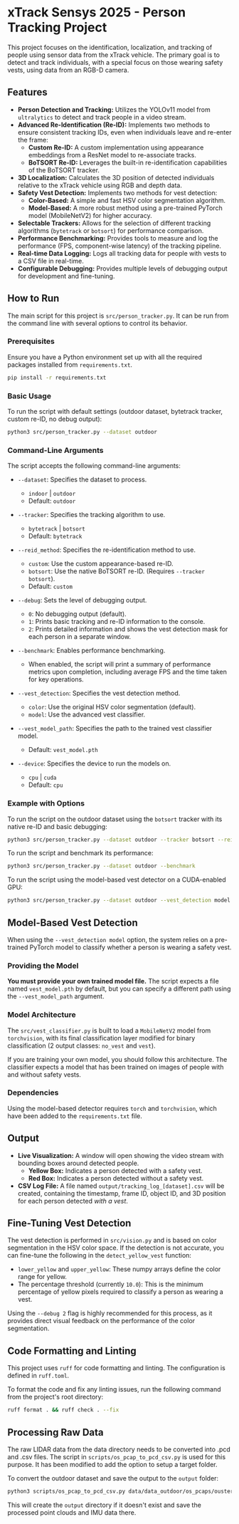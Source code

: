 # xTrack Sensys 2025 - Person Tracking Project

This project focuses on the identification, localization, and tracking of people using sensor data from the xTrack vehicle. The primary goal is to detect and track individuals, with a special focus on those wearing safety vests, using data from an RGB-D camera.

## Features

- **Person Detection and Tracking:** Utilizes the YOLOv11 model from `ultralytics` to detect and track people in a video stream.
- **Advanced Re-Identification (Re-ID):** Implements two methods to ensure consistent tracking IDs, even when individuals leave and re-enter the frame:
  - **Custom Re-ID:** A custom implementation using appearance embeddings from a ResNet model to re-associate tracks.
  - **BoTSORT Re-ID:** Leverages the built-in re-identification capabilities of the BoTSORT tracker.
- **3D Localization:** Calculates the 3D position of detected individuals relative to the xTrack vehicle using RGB and depth data.
- **Safety Vest Detection:** Implements two methods for vest detection:
  - **Color-Based:** A simple and fast HSV color segmentation algorithm.
  - **Model-Based:** A more robust method using a pre-trained PyTorch model (MobileNetV2) for higher accuracy.
- **Selectable Trackers:** Allows for the selection of different tracking algorithms (`bytetrack` or `botsort`) for performance comparison.
- **Performance Benchmarking:** Provides tools to measure and log the performance (FPS, component-wise latency) of the tracking pipeline.
- **Real-time Data Logging:** Logs all tracking data for people with vests to a CSV file in real-time.
- **Configurable Debugging:** Provides multiple levels of debugging output for development and fine-tuning.

## How to Run

The main script for this project is `src/person_tracker.py`. It can be run from the command line with several options to control its behavior.

### Prerequisites

Ensure you have a Python environment set up with all the required packages installed from `requirements.txt`.

```bash
pip install -r requirements.txt
```

### Basic Usage

To run the script with default settings (outdoor dataset, bytetrack tracker, custom re-ID, no debug output):
```bash
python3 src/person_tracker.py --dataset outdoor
```

### Command-Line Arguments

The script accepts the following command-line arguments:

- `--dataset`: Specifies the dataset to process.
  - `indoor` | `outdoor`
  - Default: `outdoor`

- `--tracker`: Specifies the tracking algorithm to use.
  - `bytetrack` | `botsort`
  - Default: `bytetrack`

- `--reid_method`: Specifies the re-identification method to use.
  - `custom`: Use the custom appearance-based re-ID.
  - `botsort`: Use the native BoTSORT re-ID. (Requires `--tracker botsort`).
  - Default: `custom`

- `--debug`: Sets the level of debugging output.
  - `0`: No debugging output (default).
  - `1`: Prints basic tracking and re-ID information to the console.
  - `2`: Prints detailed information and shows the vest detection mask for each person in a separate window.

- `--benchmark`: Enables performance benchmarking.
  - When enabled, the script will print a summary of performance metrics upon completion, including average FPS and the time taken for key operations.

- `--vest_detection`: Specifies the vest detection method.
  - `color`: Use the original HSV color segmentation (default).
  - `model`: Use the advanced vest classifier.

- `--vest_model_path`: Specifies the path to the trained vest classifier model.
  - Default: `vest_model.pth`

- `--device`: Specifies the device to run the models on.
  - `cpu` | `cuda`
  - Default: `cpu`

### Example with Options

To run the script on the outdoor dataset using the `botsort` tracker with its native re-ID and basic debugging:
```bash
python3 src/person_tracker.py --dataset outdoor --tracker botsort --reid_method botsort --debug 1
```

To run the script and benchmark its performance:
```bash
python3 src/person_tracker.py --dataset outdoor --benchmark
```

To run the script using the model-based vest detector on a CUDA-enabled GPU:
```bash
python3 src/person_tracker.py --dataset outdoor --vest_detection model --device cuda --vest_model_path /path/to/your/vest_model.pth
```

## Model-Based Vest Detection

When using the `--vest_detection model` option, the system relies on a pre-trained PyTorch model to classify whether a person is wearing a safety vest.

### Providing the Model

**You must provide your own trained model file.** The script expects a file named `vest_model.pth` by default, but you can specify a different path using the `--vest_model_path` argument.

### Model Architecture

The `src/vest_classifier.py` is built to load a `MobileNetV2` model from `torchvision`, with its final classification layer modified for binary classification (2 output classes: `no_vest` and `vest`).

If you are training your own model, you should follow this architecture. The classifier expects a model that has been trained on images of people with and without safety vests.

### Dependencies

Using the model-based detector requires `torch` and `torchvision`, which have been added to the `requirements.txt` file.

## Output

- **Live Visualization:** A window will open showing the video stream with bounding boxes around detected people.
  - **Yellow Box:** Indicates a person detected with a safety vest.
  - **Red Box:** Indicates a person detected without a safety vest.
- **CSV Log File:** A file named `output/tracking_log_[dataset].csv` will be created, containing the timestamp, frame ID, object ID, and 3D position for each person detected *with a vest*.

## Fine-Tuning Vest Detection

The vest detection is performed in `src/vision.py` and is based on color segmentation in the HSV color space. If the detection is not accurate, you can fine-tune the following in the `detect_yellow_vest` function:
- `lower_yellow` and `upper_yellow`: These numpy arrays define the color range for yellow.
- The percentage threshold (currently `10.0`): This is the minimum percentage of yellow pixels required to classify a person as wearing a vest.

Using the `--debug 2` flag is highly recommended for this process, as it provides direct visual feedback on the performance of the color segmentation.

## Code Formatting and Linting

This project uses `ruff` for code formatting and linting. The configuration is defined in `ruff.toml`.

To format the code and fix any linting issues, run the following command from the project's root directory:
```bash
ruff format . && ruff check . --fix
```

## Processing Raw Data

The raw LIDAR data from the data directory needs to be converted into .pcd and .csv files. The script in `scripts/os_pcap_to_pcd_csv.py` is used for this purpose. It has been modified to add the option to setup a target folder.

To convert the outdoor dataset and save the output to the `output` folder:

```bash
python3 scripts/os_pcap_to_pcd_csv.py data/data_outdoor/os_pcaps/ouster_20250604074152.pcap -o output/
```

This will create the `output` directory if it doesn't exist and save the processed point clouds and IMU data there.
